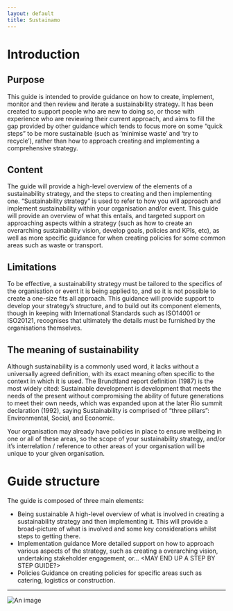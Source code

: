 ```yaml
---
layout: default
title: Sustainamo
---
```


# Introduction
## Purpose
This guide is intended to provide guidance on how to create, implement, monitor and then review and iterate a sustainability strategy.  It has been created to support people who are new to doing so, or those with experience who are reviewing their current approach, and aims to fill the gap provided by other guidance which tends to focus more on some “quick steps” to be more sustainable (such as ‘minimise waste’ and ‘try to recycle’), rather than how to approach creating and implementing a comprehensive strategy.

## Content
The guide will provide a high-level overview of the elements of a sustainability strategy, and the steps to creating and then implementing one.  “Sustainability strategy” is used to refer to how you will approach and implement sustainability within your organisation and/or event.  This guide will provide an overview of what this entails, and targeted support on approaching aspects within a strategy (such as how to create an overarching sustainability vision, develop goals, policies and KPIs, etc), as well as more specific guidance for when creating policies for some common areas such as waste or transport.  

## Limitations
To be effective, a sustainability strategy must be tailored to the specifics of the organisation or event it is being applied to, and so it is not possible to create a one-size fits all approach.  This guidance will provide support to develop your strategy’s structure, and to build out its component elements, though in keeping with International Standards such as ISO14001 or ISO20121, recognises that ultimately the details must be furnished by the organisations themselves. 

## The meaning of sustainability
Although sustainability is a commonly used word, it lacks without a universally agreed definition, with its exact meaning often specific to the context in which it is used.  The Brundtland report definition (1987) is the most widely cited: Sustainable development is development that meets the needs of the present without compromising the ability of future generations to meet their own needs, which was expanded upon at the later Rio summit declaration (1992), saying Sustainability is comprised of “three pillars”: Environmental, Social, and Economic.  

Your organisation may already have policies in place to ensure wellbeing in one or all of these areas, so the scope of your sustainability strategy, and/or it’s interrelation / reference to other areas of your organisation will be unique to your given organisation.  

# Guide structure
 The guide is composed of three main elements:

- Being sustainable
A high-level overview of what is involved in creating a sustainability strategy and then implementing it.  This will provide a broad-picture of what is involved and some key considerations whilst  steps to getting there.   
- Implementation guidance
More detailed support on how to approach various aspects of the strategy, such as creating a overarching vision, undertaking stakeholder engagement, or… <MAY END UP A STEP BY STEP GUIDE?>
- Policies
Guidance on creating policies for specific areas such as catering, logistics or construction. 

---


![An image](https://linktoyourimage.com/image.jpg)
